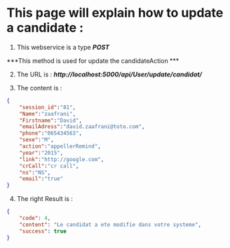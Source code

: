 # This page will explain how to update a candidate : 

1. This webservice is a type ***POST***

***This method is used for update the candidateAction ***

2. The URL is  : 
    ***http://localhost:5000/api/User/update/candidat/***

3. The content is :

```json
{	
	"session_id":"81",
	"Name":"zaafrani",
	"Firstname":"David",
	"emailAdress":"david.zaafrani@toto.com",
	"phone":"065434563",
	"sexe":"M",
	"action":"appellerRemind",
	"year":"2015",
	"link":"http://google.com",
	"crCall":"cr call",
	"ns":"NS",
	"email":"true"
}
```

4. The right Result is : 

```json
{
    "code": 4,
    "content": "Le candidat a ete modifie dans votre systeme",
    "success": true
}
```